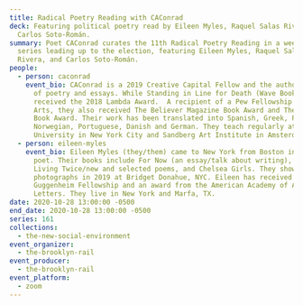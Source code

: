 ```yaml
---
title: Radical Poetry Reading with CAConrad
deck: Featuring political poetry read by Eileen Myles, Raquel Salas Rivera, and
  Carlos Soto-Román.
summary: Poet CAConrad curates the 11th Radical Poetry Reading in a weekly
  series leading up to the election, featuring Eileen Myles, Raquel Salas
  Rivera, and Carlos Soto-Román.
people:
  - person: caconrad
    event_bio: CAConrad is a 2019 Creative Capital Fellow and the author of 9 books
      of poetry and essays. While Standing in Line for Death (Wave Books),
      received the 2018 Lambda Award.  A recipient of a Pew Fellowship in the
      Arts, they also received The Believer Magazine Book Award and The Gil Ott
      Book Award. Their work has been translated into Spanish, Greek, Polish,
      Norwegian, Portuguese, Danish and German. They teach regularly at Columbia
      University in New York City and Sandberg Art Institute in Amsterdam.
  - person: eileen-myles
    event_bio: Eileen Myles (they/them) came to New York from Boston in 1974 to be a
      poet. Their books include For Now (an essay/talk about writing), I Must Be
      Living Twice/new and selected poems, and Chelsea Girls. They showed their
      photographs in 2019 at Bridget Donahue, NYC. Eileen has received a
      Guggenheim Fellowship and an award from the American Academy of Arts &
      Letters. They live in New York and Marfa, TX.
date: 2020-10-28 13:00:00 -0500
end_date: 2020-10-28 13:00:00 -0500
series: 161
collections:
  - the-new-social-environment
event_organizer:
  - the-brooklyn-rail
event_producer:
  - the-brooklyn-rail
event_platform:
  - zoom
---
```

